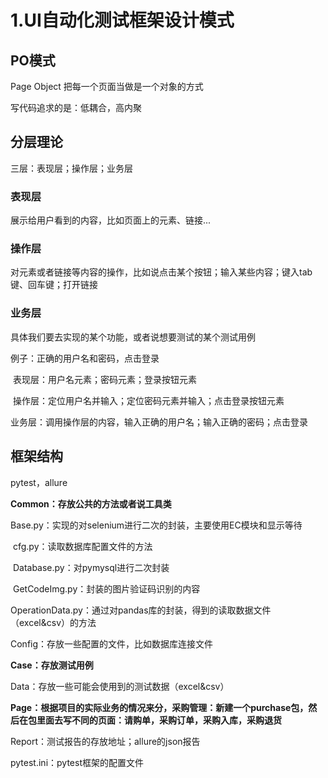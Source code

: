 # 1.UI自动化测试框架设计模式

## PO模式

Page  Object   把每一个页面当做是一个对象的方式

写代码追求的是：低耦合，高内聚

## 分层理论

三层：表现层；操作层；业务层

### 表现层

展示给用户看到的内容，比如页面上的元素、链接...

### 操作层

对元素或者链接等内容的操作，比如说点击某个按钮；输入某些内容；键入tab键、回车键；打开链接

### 业务层

具体我们要去实现的某个功能，或者说想要测试的某个测试用例

例子：正确的用户名和密码，点击登录

​	表现层：用户名元素；密码元素；登录按钮元素

​	操作层：定位用户名并输入；定位密码元素并输入；点击登录按钮元素

​	业务层：调用操作层的内容，输入正确的用户名；输入正确的密码；点击登录

## 框架结构

pytest，allure

**Common：存放公共的方法或者说工具类**

​	Base.py：实现的对selenium进行二次的封装，主要使用EC模块和显示等待

​	cfg.py：读取数据库配置文件的方法

​	Database.py：对pymysql进行二次封装

​	GetCodeImg.py：封装的图片验证码识别的内容

​	OperationData.py：通过对pandas库的封装，得到的读取数据文件（excel&csv）的方法

Config：存放一些配置的文件，比如数据库连接文件

**Case：存放测试用例**

Data：存放一些可能会使用到的测试数据（excel&csv）

**Page：根据项目的实际业务的情况来分，采购管理：新建一个purchase包，然后在包里面去写不同的页面：请购单，采购订单，采购入库，采购退货**

Report：测试报告的存放地址；allure的json报告

pytest.ini：pytest框架的配置文件

​	